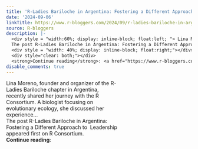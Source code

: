 ```yaml
---
title: 'R-Ladies Bariloche in Argentina: Fostering a Different Approach to  Leadership'
date: '2024-09-06'
linkTitle: https://www.r-bloggers.com/2024/09/r-ladies-bariloche-in-argentina-fostering-a-different-approach-to-leadership/
source: R-bloggers
description: |-
  <div style = "width:60%; display: inline-block; float:left; "> Lina Moreno, founder and organizer of the R-Ladies Bariloche chapter in Argentina, recently shared her journey with the R Consortium. A biologist focusing on evolutionary ecology, she discussed her experience...<br />
  The post R-Ladies Bariloche in Argentina: Fostering a Different Approach to  Leadership appeared first on R Consortium.</div>
  <div style = "width: 40%; display: inline-block; float:right;"></div>
  <div style="clear: both;"></div>
  <strong>Continue reading</strong>: <a href="https://www.r-bloggers.com/2024/09/r-ladies-baril ...
disable_comments: true
---
```

<div style = "width:60%; display: inline-block; float:left; "> Lina Moreno, founder and organizer of the R-Ladies Bariloche chapter in Argentina, recently shared her journey with the R Consortium. A biologist focusing on evolutionary ecology, she discussed her experience...<br />
The post R-Ladies Bariloche in Argentina: Fostering a Different Approach to  Leadership appeared first on R Consortium.</div>
<div style = "width: 40%; display: inline-block; float:right;"></div>
<div style="clear: both;"></div>
<strong>Continue reading</strong>: <a href="https://www.r-bloggers.com/2024/09/r-ladies-baril ...